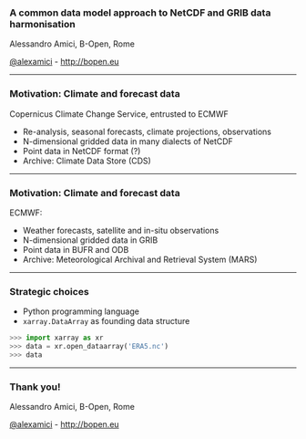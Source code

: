 
### A common data model approach to NetCDF and GRIB data harmonisation

Alessandro Amici, B-Open, Rome

[@alexamici](https://twitter.com/alexamici) - http://bopen.eu

---

### Motivation: Climate and forecast data

Copernicus Climate Change Service, entrusted to ECMWF
 * Re-analysis, seasonal forecasts, climate projections, observations
 * N-dimensional gridded data in many dialects of NetCDF
 * Point data in NetCDF format (?)
 * Archive: Climate Data Store (CDS)

---

### Motivation: Climate and forecast data

ECMWF:
 * Weather forecasts, satellite and in-situ observations
 * N-dimensional gridded data in GRIB
 * Point data in BUFR and ODB
 * Archive: Meteorological Archival and Retrieval System (MARS)

---

### Strategic choices

 * Python programming language
 * `xarray.DataArray` as founding data structure

```python
>>> import xarray as xr
>>> data = xr.open_dataarray('ERA5.nc')
>>> data

```

---

### Thank you!


Alessandro Amici, B-Open, Rome

[@alexamici](https://twitter.com/alexamici) - http://bopen.eu

